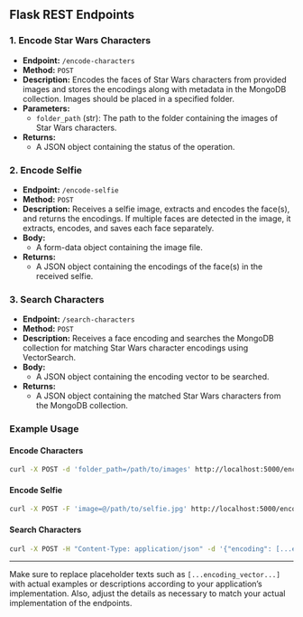 ## Flask REST Endpoints

### 1. **Encode Star Wars Characters**
   - **Endpoint:** `/encode-characters`
   - **Method:** `POST`
   - **Description:** Encodes the faces of Star Wars characters from provided images and stores the encodings along with metadata in the MongoDB collection. Images should be placed in a specified folder.
   - **Parameters:**
     - `folder_path` (str): The path to the folder containing the images of Star Wars characters.
   - **Returns:**
     - A JSON object containing the status of the operation.

### 2. **Encode Selfie**
   - **Endpoint:** `/encode-selfie`
   - **Method:** `POST`
   - **Description:** Receives a selfie image, extracts and encodes the face(s), and returns the encodings. If multiple faces are detected in the image, it extracts, encodes, and saves each face separately.
   - **Body:**
     - A form-data object containing the image file.
   - **Returns:**
     - A JSON object containing the encodings of the face(s) in the received selfie.

### 3. **Search Characters**
   - **Endpoint:** `/search-characters`
   - **Method:** `POST`
   - **Description:** Receives a face encoding and searches the MongoDB collection for matching Star Wars character encodings using VectorSearch.
   - **Body:**
     - A JSON object containing the encoding vector to be searched.
   - **Returns:**
     - A JSON object containing the matched Star Wars characters from the MongoDB collection.

### Example Usage

#### Encode Characters

```sh
curl -X POST -d 'folder_path=/path/to/images' http://localhost:5000/encode-characters
```

#### Encode Selfie

```sh
curl -X POST -F 'image=@/path/to/selfie.jpg' http://localhost:5000/encode-selfie
```

#### Search Characters

```sh
curl -X POST -H "Content-Type: application/json" -d '{"encoding": [...encoding_vector...]}' http://localhost:5000/search-characters
```

---

Make sure to replace placeholder texts such as `[...encoding_vector...]` with actual examples or descriptions according to your application’s implementation. Also, adjust the details as necessary to match your actual implementation of the endpoints.

